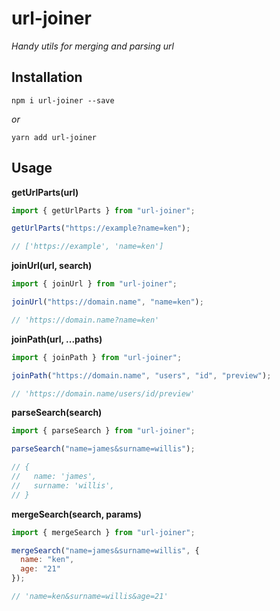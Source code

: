 # url-joiner

_Handy utils for merging and parsing url_

## Installation

```
npm i url-joiner --save
```

_or_

```
yarn add url-joiner
```

## Usage

**getUrlParts(url)**

```javascript
import { getUrlParts } from "url-joiner";

getUrlParts("https://example?name=ken");

// ['https://example', 'name=ken']
```

**joinUrl(url, search)**

```javascript
import { joinUrl } from "url-joiner";

joinUrl("https://domain.name", "name=ken");

// 'https://domain.name?name=ken'
```

**joinPath(url, ...paths)**

```javascript
import { joinPath } from "url-joiner";

joinPath("https://domain.name", "users", "id", "preview");

// 'https://domain.name/users/id/preview'
```

**parseSearch(search)**

```javascript
import { parseSearch } from "url-joiner";

parseSearch("name=james&surname=willis");

// {
//   name: 'james',
//   surname: 'willis',
// }
```

**mergeSearch(search, params)**

```javascript
import { mergeSearch } from "url-joiner";

mergeSearch("name=james&surname=willis", {
  name: "ken",
  age: "21"
});

// 'name=ken&surname=willis&age=21'
```
